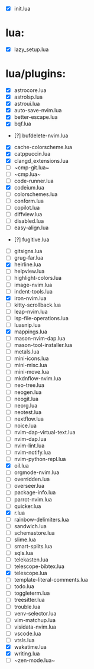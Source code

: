 - [x] init.lua

# lua:

- [x] lazy_setup.lua


# lua/plugins:

- [x] astrocore.lua
- [x] astrolsp.lua
- [x] astroui.lua
- [x] auto-save-nvim.lua
- [x] better-escape.lua
- [x] bqf.lua
- [?] bufdelete-nvim.lua
- [x] cache-colorscheme.lua
- [x] catppuccin.lua
- [x] clangd_extensions.lua
- [ ] ~cmp-git.lua~
- [ ] ~cmp.lua~
- [ ] code-runner.lua
- [x] codeium.lua
- [ ] colorschemes.lua
- [ ] conform.lua
- [ ] copilot.lua
- [ ] diffview.lua
- [ ] disabled.lua
- [ ] easy-align.lua
- [?] fugitive.lua
- [ ] gitsigns.lua
- [ ] grug-far.lua
- [x] heirline.lua
- [ ] helpview.lua
- [ ] highlight-colors.lua
- [ ] image-nvim.lua
- [ ] indent-tools.lua
- [x] iron-nvim.lua
- [ ] kitty-scrollback.lua
- [ ] leap-nvim.lua
- [ ] lsp-file-operations.lua
- [ ] luasnip.lua
- [x] mappings.lua
- [ ] mason-nvim-dap.lua
- [ ] mason-tool-installer.lua
- [ ] metals.lua
- [ ] mini-icons.lua
- [ ] mini-misc.lua
- [ ] mini-move.lua
- [ ] mkdnflow-nvim.lua
- [ ] neo-tree.lua
- [ ] neogen.lua
- [ ] neogit.lua
- [ ] neorg.lua
- [ ] neotest.lua
- [ ] nextflow.lua
- [ ] noice.lua
- [ ] nvim-dap-virtual-text.lua
- [ ] nvim-dap.lua
- [ ] nvim-lint.lua
- [ ] nvim-notify.lua
- [ ] nvim-python-repl.lua
- [x] oil.lua
- [ ] orgmode-nvim.lua
- [ ] overridden.lua
- [ ] overseer.lua
- [ ] package-info.lua
- [ ] parrot-nvim.lua
- [ ] quicker.lua
- [x] r.lua
- [ ] rainbow-delimiters.lua
- [ ] sandwich.lua
- [ ] schemastore.lua
- [ ] slime.lua
- [ ] smart-splits.lua
- [ ] sqls.lua
- [ ] telekasten.lua
- [ ] telescope-bibtex.lua
- [x] telescope.lua
- [ ] template-literal-comments.lua
- [ ] todo.lua
- [ ] toggleterm.lua
- [ ] treesitter.lua
- [ ] trouble.lua
- [ ] venv-selector.lua
- [ ] vim-matchup.lua
- [ ] visidata-nvim.lua
- [ ] vscode.lua
- [ ] vtsls.lua
- [x] wakatime.lua
- [x] writing.lua
- [ ] ~zen-mode.lua~
